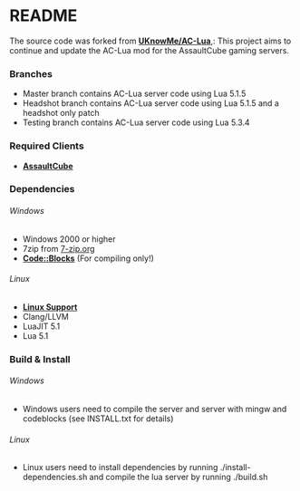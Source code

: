 # README #

The source code was forked from **[UKnowMe/AC-Lua](https://github.com/UKnowMe/AC-Lua)**,:
This project aims to continue and update the AC-Lua mod for the AssaultCube gaming servers.


### Branches ###
+ Master branch contains AC-Lua server code using Lua 5.1.5
+ Headshot branch contains AC-Lua server code using Lua 5.1.5 and a headshot only patch
+ Testing branch contains AC-Lua server code using Lua 5.3.4


### Required Clients ###
+ **[AssaultCube](https://github.com/assaultcube/AC/releases/)**


### Dependencies ###

###### Windows
+ Windows 2000 or higher
+ 7zip from [7-zip.org](http://7-zip.org/)
+ **[Code::Blocks](http://www.codeblocks.org/)** (For compiling only!)

###### Linux
+ **[Linux Support](https://wiki.cubers.net/action/view/Linux_Support)**
+ Clang/LLVM
+ LuaJIT 5.1
+ Lua 5.1


### Build & Install ###

###### Windows
+ Windows users need to compile the server and server with mingw and codeblocks (see INSTALL.txt for details)

###### Linux
+ Linux users need to install dependencies by running ./install-dependencies.sh and compile the lua server by running ./build.sh
